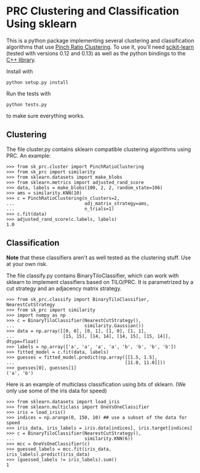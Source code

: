 # PRC Clustering and Classification Using sklearn

This is a python package implementing several clustering and
classification algorithms that use [Pinch Ratio Clustering][1].  To
use it, you'll need [scikit-learn][2] (tested with versions 0.12 and
0.13) as well as the python bindings to the [C++ library][3].

Install with

    python setup.py install
    
Run the tests with

    python tests.py
    
to make sure everything works.

## Clustering

The file cluster.py contains sklearn compatible clustering algorithms using
PRC.  An example:

    >>> from sk_prc.cluster import PinchRatioClustering
    >>> from sk_prc import similarity
    >>> from sklearn.datasets import make_blobs
    >>> from sklearn.metrics import adjusted_rand_score
    >>> data, labels = make_blobs(100, 2, 2, random_state=106)
    >>> ams = similarity.KNN(10)
    >>> c = PinchRatioClustering(n_clusters=2, 
    ...                          adj_matrix_strategy=ams,
    ...                          n_trials=1)
    >>> c.fit(data)
    >>> adjusted_rand_score(c.labels, labels)
    1.0
    
## Classification

**Note** that these classifiers aren't as well tested as the
clustering stuff.  Use at your own risk.

The file classify.py contains BinaryTiloClassifier, which can work
with sklearn to implement classifiers based on TILO/PRC.  It is
parametrized by a cut strategy and an adjacency matrix strategy.

    >>> from sk_prc.classify import BinaryTiloClassifier, NearestCutStrategy
    >>> from sk_prc import similarity
    >>> import numpy as np
    >>> c = BinaryTiloClassifier(NearestCutStrategy(),
    ...                          similarity.Gaussian())
    >>> data = np.array([[0, 0], [0, 1], [1, 0], [1, 1],
    ...                  [15, 15], [14, 14], [14, 15], [15, 14]], dtype=float)
    >>> labels = np.array(['a', 'a', 'a', 'a', 'b', 'b', 'b', 'b'])
    >>> fitted_model = c.fit(data, labels)
    >>> guesses = fitted_model.predict(np.array([[1.5, 1.5],
    ...                                         [11.0, 11.0]]))
    >>> guesses[0], guesses[1]
    ('a', 'b')
    
Here is an example of multiclass classification using bits of sklearn.
(We only use some of the iris data for speed)

    >>> from sklearn.datasets import load_iris
    >>> from sklearn.multiclass import OneVsOneClassifier
    >>> iris = load_iris()
    >>> indices = np.arange(0, 150, 10) ## use a subset of the data for speed
    >>> iris_data, iris_labels = iris.data[indices], iris.target[indices]
    >>> c = BinaryTiloClassifier(NearestCutStrategy(),
    ...                          similarity.KNN(6))
    >>> mcc = OneVsOneClassifier(c)
    >>> guessed_labels = mcc.fit(iris_data, iris_labels).predict(iris_data)
    >>> (guessed_labels != iris_labels).sum()
    1


[1]: http://arxiv.org/abs/1206.0771
[2]: http://scikit-learn.org/
[3]: http://cs.okstate.edu/~doug/src/prc/
